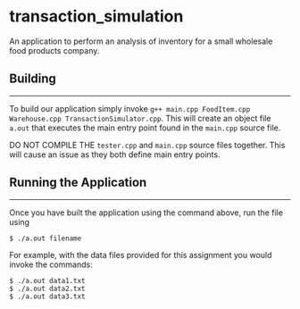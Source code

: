 # transaction_simulation
An application to perform an analysis of inventory for a small wholesale food products company.

## Building
-----------
To build our application simply invoke `g++ main.cpp FoodItem.cpp Warehouse.cpp TransactionSimulator.cpp`. This will create an object file `a.out` that executes the main entry point found in the `main.cpp` source file.

DO NOT COMPILE THE `tester.cpp` and `main.cpp` source files together. This will cause an issue as they both
define main entry points.

## Running the Application
--------------------------
Once you have built the application using the command above, run the file using
```
$ ./a.out filename
```

For example, with the data files provided for this assignment you would invoke the commands:
```
$ ./a.out data1.txt
$ ./a.out data2.txt
$ ./a.out data3.txt
```
